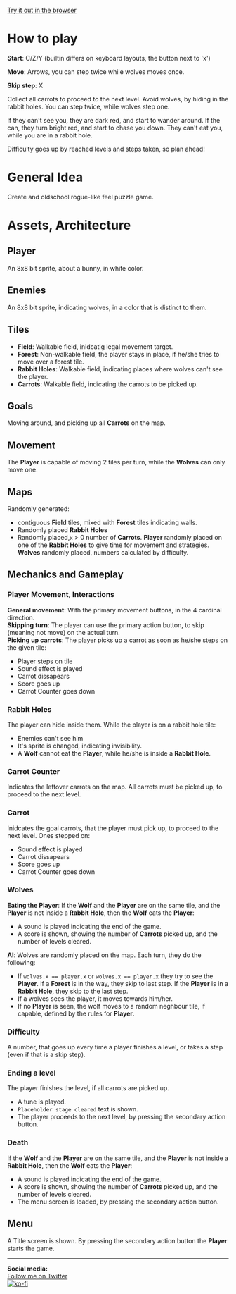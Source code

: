 [Try it out in the browser](https://achie72.github.io/crazy_rabbit_afternoon/)

# How to play

__Start__: C/Z/Y (builtin differs on keyboard layouts, the button next to 'x')

__Move__: Arrows, you can step twice while wolves moves once.

__Skip step__: X

Collect all carrots to proceed to the next level. Avoid wolves, by hiding in the rabbit holes.  You can step twice, while wolves step one.

If they can't see you, they are dark red, and start to wander around. If the can, they turn bright red, and start to chase you down. They can't eat you, while you are in a rabbit hole.

Difficulty goes up by reached levels and steps taken, so plan ahead!

# General Idea
Create and oldschool rogue-like feel puzzle game.

# Assets, Architecture  
## Player  
An 8x8 bit sprite, about a bunny, in white color.  
## Enemies  
An 8x8 bit sprite, indicating wolves, in a color that is distinct to them.
## Tiles
- __Field__: Walkable field, inidcatig legal movement target.
- __Forest__: Non-walkable field, the player stays in place, if he/she tries to move over a forest tile.
- __Rabbit Holes__: Walkable field, indicating places where wolves can't see the player.
- __Carrots__: Walkable field, indicating the carrots to be picked up.

## Goals  
Moving around, and picking up all __Carrots__ on the map.
## Movement  
The __Player__ is capable of moving 2 tiles per turn, while the __Wolves__ can only move one.
## Maps  
Randomly generated: 
- contiguous __Field__ tiles, mixed with __Forest__ tiles indicating walls. 
- Randomly placed __Rabbit Holes__ 
- Randomly placed,`x` > 0 number of __Carrots__. 
__Player__ randomly placed on one of the __Rabbit Holes__ to give time for movement and strategies.
__Wolves__ randomly placed, numbers calculated by difficulty.

## Mechanics and Gameplay
### Player Movement, Interactions  
__General movement__: With the primary movement buttons, in the 4 cardinal direction.  
__Skipping turn__: The player can use the primary action button, to skip (meaning not move) on the actual turn.  
__Picking up carrots__: The player picks up a carrot as soon as he/she steps on the given tile:
- Player steps on tile
- Sound effect is played
- Carrot dissapears
- Score goes up
- Carrot Counter goes down
### Rabbit Holes  
The player can hide inside them. While the player is on a rabbit hole tile:  
- Enemies can't see him  
- It's sprite is changed, indicating invisibility.
- A __Wolf__ cannot eat the __Player__, while he/she is inside a __Rabbit Hole__.
### Carrot Counter
Indicates the leftover carrots on the map. All carrots must be picked up, to proceed to the next level.
### Carrot
Inidcates the goal carrots, that the player must pick up, to proceed to the next level. Ones stepped on:
- Sound effect is played
- Carrot dissapears
- Score goes up
- Carrot Counter goes down
### Wolves 
__Eating the Player__: If the __Wolf__ and the __Player__ are on the same tile, and the __Player__ is not inside a __Rabbit Hole__, then the __Wolf__ eats the __Player__:
- A sound is played indicating the end of the game.
- A score is shown, showing the number of __Carrots__ picked up, and the number of levels cleared.  

__AI__: Wolves are randomly placed on the map. Each turn, they do the following:
- If `wolves.x == player.x` or `wolves.x == player.x` they try to see the __Player__. If a __Forest__ is in the way, they skip to last step. If the __Player__ is in a __Rabbit Hole__, they skip to the last step.
- If a wolves sees the player, it moves towards him/her.
- If no __Player__ is seen, the wolf moves to a random neghbour tile, if capable, defined by the rules for __Player__.
### Difficulty
A number, that goes up every time a player finishes a level, or takes a step (even if that is a skip step).
### Ending a level
The player finishes the level, if all carrots are picked up.
- A tune is played.
- `Placeholder stage cleared` text is shown.
- The player proceeds to the next level, by pressing the secondary action button.
### Death
If the __Wolf__ and the __Player__ are on the same tile, and the __Player__ is not inside a __Rabbit Hole__, then the __Wolf__ eats the __Player__:
- A sound is played indicating the end of the game.
- A score is shown, showing the number of __Carrots__ picked up, and the number of levels cleared.  
- The menu screen is loaded, by pressing the secondary action button.
## Menu
A Title screen is shown. By pressing the secondary action button the __Player__ starts the game.

---  
**Social media:**  
[Follow me on Twitter](https://twitter.com/Achie7240)  
[![ko-fi](https://www.ko-fi.com/img/githubbutton_sm.svg)](https://ko-fi.com/L4L81GBPX)
